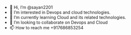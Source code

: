 - 👋 Hi, I’m @sayan2201
- 👀 I’m interested in Devops and cloud technologies.
- 🌱 I’m currently learning Cloud and its related technologies.
- 💞️ I’m looking to collaborate on Devops and Cloud
- 📫 How to reach me +917686853254

<!---
sayan2201/sayan2201 is a ✨ special ✨ repository because its `README.md` (this file) appears on your GitHub profile.
You can click the Preview link to take a look at your changes.
--->
